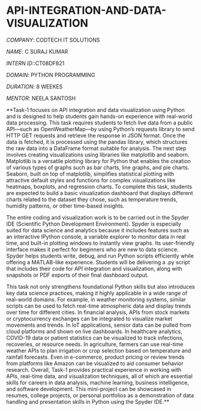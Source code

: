 # API-INTEGRATION-AND-DATA-VISUALIZATION

*COMPANY*: CODTECH IT SOLUTIONS

*NAME*: C SURAJ KUMAR

*INTERN ID*::CT08DF821

*DOMAIN*: PYTHON PROGRAMMING

*DURATION*: 8 WEEKES

*MENTOR*: NEELA SANTOSH

**Task-1 focuses on API integration and data visualization using Python and is designed to help students gain hands-on experience with real-world data processing. This task requires students to fetch live data from a public API—such as OpenWeatherMap—by using Python’s requests library to send HTTP GET requests and retrieve the response in JSON format. Once the data is fetched, it is processed using the pandas library, which structures the raw data into a DataFrame format suitable for analysis. The next step involves creating visualizations using libraries like matplotlib and seaborn. Matplotlib is a versatile plotting library for Python that enables the creation of various types of graphs such as bar charts, line graphs, and pie charts. Seaborn, built on top of matplotlib, simplifies statistical plotting with attractive default styles and functions for complex visualizations like heatmaps, boxplots, and regression charts. To complete this task, students are expected to build a basic visualization dashboard that displays different charts related to the dataset they chose, such as temperature trends, humidity patterns, or other time-based insights.

The entire coding and visualization work is to be carried out in the Spyder IDE (Scientific Python Development Environment). Spyder is especially suited for data science and analytics because it includes features such as an interactive IPython console, a variable explorer to monitor data in real time, and built-in plotting windows to instantly view graphs. Its user-friendly interface makes it perfect for beginners who are new to data science. Spyder helps students write, debug, and run Python scripts efficiently while offering a MATLAB-like experience. Students will be delivering a .py script that includes their code for API integration and visualization, along with snapshots or PDF exports of their final dashboard output.

This task not only strengthens foundational Python skills but also introduces key data science practices, making it highly applicable in a wide range of real-world domains. For example, in weather monitoring systems, similar scripts can be used to fetch real-time atmospheric data and display trends over time for different cities. In financial analysis, APIs from stock markets or cryptocurrency exchanges can be integrated to visualize market movements and trends. In IoT applications, sensor data can be pulled from cloud platforms and shown on live dashboards. In healthcare analytics, COVID-19 data or patient statistics can be visualized to track infections, recoveries, or resource needs. In agriculture, farmers can use real-time weather APIs to plan irrigation or crop selection based on temperature and rainfall forecasts. Even in e-commerce, product pricing or review trends from platforms like Amazon can be visualized to aid consumer behavior research. Overall, Task-1 provides practical experience in working with APIs, real-time data, and visualization techniques, all of which are essential skills for careers in data analysis, machine learning, business intelligence, and software development. This mini-project can be showcased in resumes, college projects, or personal portfolios as a demonstration of data handling and presentation skills in Python using the Spyder IDE.**



